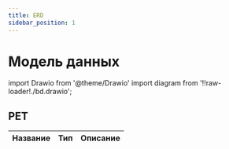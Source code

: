 ```yaml
---
title: ERD
sidebar_position: 1
---
```


# Модель данных

import Drawio from '@theme/Drawio'
import diagram from '!!raw-loader!./bd.drawio';

<Drawio content={diagram} editable={false} />


## PET

| Название | Тип     | Описание              |
| -------- | ------- | --------------------- |


